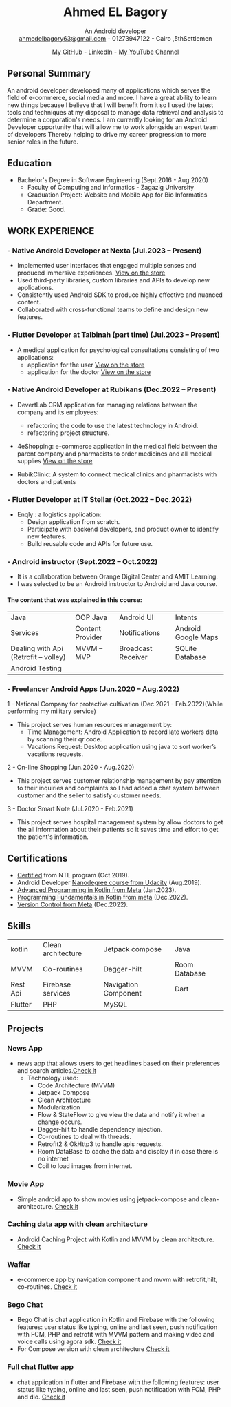 <h1 align="center">Ahmed EL Bagory </h1>

<div
<h1 align="center">An Android developer</h1></br>
<a href = "mailto: ahmedelbagory63@gmail.com">ahmedelbagory63@gmail.com</a> -  01273947122 - Cairo ,5thSettlemen

[My GitHub](https://github.com/ahmedelbagory332) -
[LinkedIn](https://www.linkedin.com/in/ahmedelbagory288) -
[My YouTube Channel](https://www.youtube.com/channel/UCke6v-C2COEeenMqgngpQJA)


</div>



## Personal Summary
An android developer developed many of applications which serves the field of e-commerce, social media
and more. I have a great ability to learn new things because I believe that I will benefit from it so I used the
latest tools and techniques at my disposal to manage data retrieval and analysis to determine a corporation's
needs. I am currently looking for an Android Developer opportunity that will allow me to work alongside an
expert team of developers Thereby helping to drive my career progression to more senior roles in the future.

## Education

- Bachelor's Degree in Software Engineering (Sept.2016 - Aug.2020)
   - Faculty of Computing and Informatics - Zagazig University
   - Graduation Project: Website and Mobile App for Bio Informatics Department.
   - Grade: Good.

## WORK EXPERIENCE

### - Native Android Developer at Nexta (Jul.2023 – Present)
 - Implemented user interfaces that engaged multiple senses and produced immersive experiences. [View on the store](https://play.google.com/store/apps/details?id=com.nexta.nexta)
 - Used third-party libraries, custom libraries and APIs to develop new applications.
 - Consistently used Android SDK to produce highly effective and nuanced content.
 - Collaborated with cross-functional teams to define and design new features.

### - Flutter Developer at Talbinah (part time) (Jul.2023 – Present)
  - A medical application for psychological consultations consisting of two applications: 
       - application for the user [View on the store](https://play.google.com/store/apps/details?id=com.talbinah.talbinah) 
       - application for the doctor [View on the store](https://play.google.com/store/apps/details?id=com.talbinah.doctor) 
   
### - Native Android Developer at Rubikans (Dec.2022 – Present)
- DevertLab CRM application for managing relations between the company and its employees:
   - refactoring the code to use the latest technology in Android.
   - refactoring project structure.
   
- 4eShopping: e-commerce application in the medical field between the parent company and
pharmacists to order medicines and all medical supplies [View on the store](https://play.google.com/store/apps/details?id=rubikans.eShopping)

- RubikClinic: A system to connect medical clinics and pharmacists with doctors and patients

### - Flutter Developer at IT Stellar (Oct.2022 – Dec.2022) 
- Enqly : a logistics application:
   - Design application from scratch.
   - Participate with backend developers, and product owner to identify new features.
   - Build reusable code and APIs for future use.
### - Android instructor (Sept.2022 – Oct.2022)
 - It is a collaboration between Orange Digital Center and AMIT Learning.
 - I was selected to be an Android instructor to Android and Java course. 
 #### The content that was explained in this course:
 <table>
  <tr>
    <td>Java</td>
    <td>OOP Java</td>
    <td>Android UI</td>
    <td>Intents</td>
  </tr>
   <tr>
    <td>Services</td>
    <td>Content Provider</td>
    <td>Notifications</td>
    <td>Android Google Maps</td>
  </tr>
   <tr>
    <td>Dealing with Api (Retrofit – volley)</td>
    <td>MVVM – MVP</td>
    <td>Broadcast Receiver</td>
     <td>SQLite Database</td>
  </tr>
   <tr>
    <td>Android Testing</td>
  </tr>
 </table>

 
### - Freelancer Android Apps (Jun.2020 – Aug.2022)
1 - National Company for protective cultivation (Dec.2021 - Feb.2022)(While performing my military service)
- This project serves human resources management by:
  - Time Management: Android Application to record late workers data by scanning their qr code.
  - Vacations Request: Desktop application using java to sort worker’s vacations requests.

2 - On-line Shopping (Jun.2020 - Aug.2020)
- This project serves customer relationship management by pay attention to their inquiries and complaints so I had
added a chat system between customer and the seller to satisfy customer needs.

3 - Doctor Smart Note (Jul.2020 - Feb.2021)
- This project serves hospital management system
by allow doctors to get the all information about their patients so it saves time and effort to get the patient's information.

## Certifications

- [Certified](https://github.com/ahmedelbagory332/NTL-Certification/blob/main/NTL-Certification.jpg) from NTL program (Oct.2019).
- Android Developer [Nanodegree course from Udacity](https://graduation.udacity.com/confirm/ND2DDMQP) (Aug.2019).
- [Advanced Programming in Kotlin from Meta](https://www.coursera.org/account/accomplishments/verify/VPEJM5W7TW3F) (Jan.2023).
- [Programming Fundamentals in Kotlin from meta](https://www.coursera.org/account/accomplishments/verify/8MR7DCCRBQ95) (Dec.2022).
- [Version Control from Meta](https://www.coursera.org/account/accomplishments/verify/T9J4397J8RLL) (Dec.2022).


## Skills

<table>
  <tr>
    <td>kotlin</td>
    <td>Clean architecture</td>
    <td>Jetpack compose</td>
    <td>Java</td>
  </tr>
   <tr>
    <td>MVVM</td>
    <td>Co-routines</td>
    <td>Dagger-hilt</td>
    <td>Room Database</td>
  </tr>
   <tr>
    <td>Rest Api</td>
    <td>Firebase services</td>
    <td>Navigation Component</td>
    <td>Dart</td>
  </tr>
   <tr>
      <td>Flutter</td>
     <td>PHP</td>
     <td>MySQL</td>
  </tr>
 </table>


## Projects

### News App
- news app that allows users to get headlines based on their preferences and search articles.[Check it](https://github.com/ahmedelbagory332/News-App)
     - Technology used: 
         - Code Architecture (MVVM) 
         - Jetpack Compose 
         - Clean Architecture 
         - Modularization 
         - Flow & StateFlow to give view the data and notify it when a change occurs. 
         - Dagger-hilt to handle dependency injection. 
         - Co-routines to deal with threads. 
         - Retrofit2 & OkHttp3 to handle apis requests. 
         - Room DataBase to cache the data and display it in case there is no internet 
         - Coil to load images from internet. 

### Movie App
- Simple android app to show movies using jetpack-compose and clean-architecture. [Check it](https://github.com/ahmedelbagory332/movie_app)

### Caching data app with clean architecture
- Android Caching Project with Kotlin and MVVM by clean architecture. [Check it](https://github.com/ahmedelbagory332/Caching_Data_With_Clean_Architecture)

### Waffar
- e-commerce app by navigation component and mvvm with retrofit,hilt, co-routines. [Check it](https://github.com/ahmedelbagory332/Waffar)

###  Bego Chat
- Bego Chat is chat application in Kotlin and Firebase with the following features: user status like typing,
 online and last seen, push notification with FCM, PHP and retrofit with
MVVM pattern and making video and voice calls using agora sdk. [Check it](https://github.com/ahmedelbagory332/Bego_Chat)
- For Compose version with clean architecture  [Check it](https://github.com/ahmedelbagory332/Compose-ChatApp)

###  Full chat flutter app
- chat application in flutter and Firebase with the following features: user status like
typing, online and last seen, push notification with FCM, PHP and dio. [Check it](https://github.com/ahmedelbagory332/full_chat_flutter_app)
